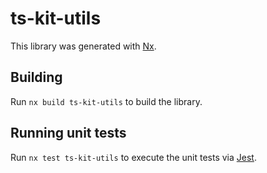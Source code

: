 # ts-kit-utils

This library was generated with [Nx](https://nx.dev).

## Building

Run `nx build ts-kit-utils` to build the library.

## Running unit tests

Run `nx test ts-kit-utils` to execute the unit tests via [Jest](https://jestjs.io).
